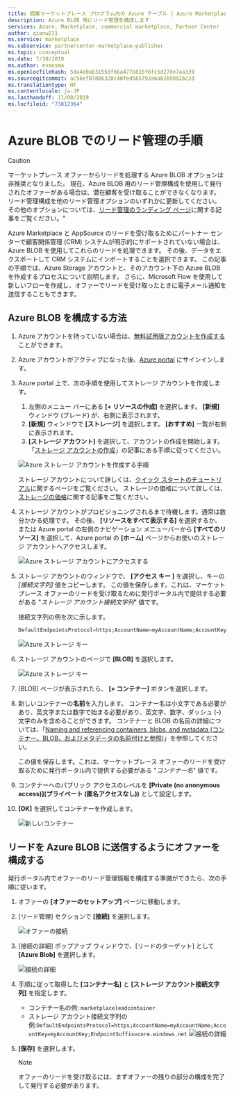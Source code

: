 ```yaml
---
title: 商業マーケットプレース プログラム内の Azure テーブル | Azure Marketplace
description: Azure BLOB 用にリード管理を構成します
services: Azure, Marketplace, commercial marketplace, Partner Center
author: qianw211
ms.service: marketplace
ms.subservice: partnercenter-marketplace-publisher
ms.topic: conceptual
ms.date: 7/30/2019
ms.author: evansma
ms.openlocfilehash: 5da4e0ab315b3f66a477b816f6fc5d27de7aa339
ms.sourcegitcommit: ac56ef07d86328c40fed5b5792a6a02698926c2d
ms.translationtype: HT
ms.contentlocale: ja-JP
ms.lasthandoff: 11/08/2019
ms.locfileid: "73812364"
---
```

# <a name="lead-management-instructions-for-azure-blob"></a>Azure BLOB でのリード管理の手順

>[!Caution]
>マーケットプレース オファーからリードを処理する Azure BLOB オプションは非推奨となりました。 現在、Azure BLOB 用のリード管理構成を使用して発行されたオファーがある場合は、潜在顧客を受け取ることができなくなります。 リード管理構成を他のリード管理オプションのいずれかに更新してください。 その他のオプションについては、[リード管理のランディング ページ](./commercial-marketplace-get-customer-leads.md)に関する記事をご覧ください。"

Azure Marketplace と AppSource のリードを受け取るためにパートナー センターで顧客関係管理 (CRM) システムが明示的にサポートされていない場合は、Azure BLOB を使用してこれらのリードを処理できます。 その後、データをエクスポートして CRM システムにインポートすることを選択できます。 この記事の手順では、Azure Storage アカウントと、そのアカウント下の Azure BLOB を作成するプロセスについて説明します。 さらに、Microsoft Flow を使用して新しいフローを作成し、オファーでリードを受け取ったときに電子メール通知を送信することもできます。


## <a name="how-to-configure-azure-blob"></a>Azure BLOB を構成する方法

1. Azure アカウントを持っていない場合は、[無料試用版アカウントを作成する](https://azure.microsoft.com/pricing/free-trial/)ことができます。
1. Azure アカウントがアクティブになった後、[Azure portal](https://portal.azure.com) にサインインします。
1. Azure portal 上で、次の手順を使用してストレージ アカウントを作成します。  
    1. 左側のメニュー バーにある **[+ リソースの作成]** を選択します。  **[新規]** ウィンドウ (ブレード) が、右側に表示されます。
    2. **[新規]** ウィンドウで **[ストレージ]** を選択します。  **[おすすめ]** 一覧が右側に表示されます。
    3. **[ストレージ アカウント]** を選択して、アカウントの作成を開始します。  「[ストレージ アカウントの作成](https://docs.microsoft.com/azure/storage/common/storage-quickstart-create-account?tabs=azure-portal)」の記事にある手順に従ってください。

    ![Azure ストレージ アカウントを作成する手順](./media/commercial-marketplace-lead-management-instructions-azure-blob/azure-storage-create.png)

    ストレージ アカウントについて詳しくは、[クイック スタートのチュートリアル](https://docs.microsoft.com/azure/storage/)に関するページをご覧ください。  ストレージの価格について詳しくは、[ストレージの価格](https://azure.microsoft.com/pricing/details/storage/)に関する記事をご覧ください。

4. ストレージ アカウントがプロビジョニングされるまで待機します。通常は数分かかる処理です。  その後、 **[リソースをすべて表示する]** を選択するか、または Azure portal の左側のナビゲーション メニューバーから **[すべてのリソース]** を選択して、Azure portal の **[ホーム]** ページからお使いのストレージ アカウントへアクセスします。

    ![Azure ストレージ アカウントにアクセスする](./media/commercial-marketplace-lead-management-instructions-azure-blob/azure-storage-access.png)

5. ストレージ アカウントのウィンドウで、 **[アクセス キー ]** を選択し、キーの *[接続文字列]* 値をコピーします。 この値を保存します。これは、マーケットプレース オファーのリードを受け取るために発行ポータル内で提供する必要がある "*ストレージ アカウント接続文字列*" 値です。

     接続文字列の例を次に示します。

     ```sql
     DefaultEndpointsProtocol=https;AccountName=myAccountName;AccountKey=myAccountKey;EndpointSuffix=core.windows.net
     ```

    ![Azure ストレージ キー](./media/commercial-marketplace-lead-management-instructions-azure-blob/azure-storage-keys-2.png)

6. ストレージ アカウントのページで **[BLOB]** を選択します。

   ![Azure ストレージ キー](./media/commercial-marketplace-lead-management-instructions-azure-blob/select-blobs.png)

7. [BLOB] ページが表示されたら、 **[+ コンテナー]** ボタンを選択します。

8. 新しいコンテナーの**名前**を入力します。 コンテナー名は小文字である必要があり、英文字または数字で始まる必要があり、英文字、数字、ダッシュ (-) 文字のみを含めることができます。 コンテナーと BLOB の名前の詳細については、「[Naming and referencing containers, blobs, and metadata (コンテナー、BLOB、およびメタデータの名前付けと参照)](https://docs.microsoft.com/rest/api/storageservices/naming-and-referencing-containers--blobs--and-metadata)」を参照してください。

    この値を保存します。これは、マーケットプレース オファーのリードを受け取るために発行ポータル内で提供する必要がある "*コンテナー名*" 値です。

9. コンテナーへのパブリック アクセスのレベルを **[Private (no anonymous access)]\(プライベート (匿名アクセスなし)\)** として設定します。

10. **[OK]** を選択してコンテナーを作成します。

    ![新しいコンテナー](./media/commercial-marketplace-lead-management-instructions-azure-blob/new-container.png)

## <a name="configure-your-offer-to-send-leads-to-the-azure-blob"></a>リードを Azure BLOB に送信するようにオファーを構成する

発行ポータル内でオファーのリード管理情報を構成する準備ができたら、次の手順に従います。

1. オファーの **[オファーのセットアップ]** ページに移動します。
2. [リード管理] セクションで **[接続]** を選択します。

    ![オファーの接続](./media/commercial-marketplace-lead-management-instructions-azure-blob/connect-offer.png)

3. [接続の詳細] ポップアップ ウィンドウで、[リードのターゲット] として **[Azure Blob]** を選択します。

    ![接続の詳細](./media/commercial-marketplace-lead-management-instructions-azure-blob/connect-details.png) 

4. 手順に従って取得した **[コンテナー名]** と **[ストレージ アカウント接続文字列]** を指定します。

    * コンテナー名の例: `marketplaceleadcontainer`
    * ストレージ アカウント接続文字列の例:`DefaultEndpointsProtocol=https;AccountName=myAccountName;AccountKey=myAccountKey;EndpointSuffix=core.windows.net` ![接続の詳細](./media/commercial-marketplace-lead-management-instructions-azure-blob/connection-details.png) 

5. **[保存]** を選択します。

    > [!NOTE]
    > オファーのリードを受け取るには、まずオファーの残りの部分の構成を完了して発行する必要があります。


